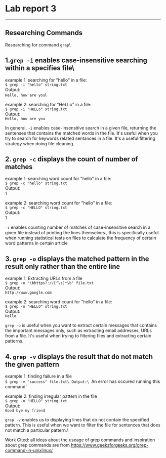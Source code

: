 # Lab report 3

---
## Researching Commands
Researching for command `grep`\
## 1.`grep -i` enables case-insensitive searching within a specifies file\

example 1:  searching for "hello" in a file:\
`$ grep -i "hello" string.txt`\
Output:\
`Hello, how are you`\

example 2:  searching for "HeLLo" in a file:\
`$ grep -i "HeLLo" string.txt`\
Output:\
`Hello, how are you`

In general, `-i` enables case-insensitive search in a given file, returning the sentenses that contains the matched words in the file. It's useful when you try to search for keywords related sentances in a file. It's a useful filtering strategy when doing file cleaning.

## 2. `grep -c` displays the count of number of matches

example 1: searching word count for "hello" in a file:\
`$ grep -c "hello" string.txt`\
Output:\
1

example 2: searching word count for "hello" in a file:\
`$ grep -c "HELLO" string.txt`\
Output:\
1

`-i` enables counting number of matches of case-insensitive search in a given file instead of printing the lines themselves., this is specifically useful when running statistical tests on files to calculate the frequency of certain word patterns in certain article

## 3. `grep -o` displays the matched pattern in the result only rather than the entire line

example 1: Extracting URLs from a file\
`$ grep -o "\bhttps?://[^\s]*\b" file.txt`\
Output:\
`http://www.google.com`

example 2: searching word count for "hello" in a file:\
`$ grep -o "HELLO" string.txt`\
Output:\
`Hello`

`grep -o` is useful when you want to extract certain messages that contains the important messages only, such as extracting email addresses, URLs from a file. It's useful when trying to filtering files and extracting certain patterns.

## 4. `grep -v` displays the result that do not match the given pattern

example 1: finding failure in a file\
`$ grep -v "success" file.txt\
Output:\
`An error has occured running this command`

example 2: finding irregular pattern in the file\
`$ grep -o "HELLO" string.txt`\
Output:\
`Good bye my friend`

`grep -v` enables us to displaying lines that do not contain the specified pattern. This is useful when we want to filter the file for sentences that does not match a particular pattern.\

Work Cited: all ideas about the useage of grep commands and inspiration about grep commands are from https://www.geeksforgeeks.org/grep-command-in-unixlinux/ 



